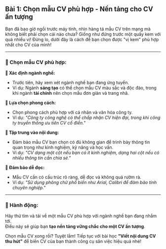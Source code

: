 ## Bài 1: Chọn mẫu CV phù hợp - Nền tảng cho CV ấn tượng  

Bạn đã bao giờ ngồi trước máy tính, nhìn hàng tá mẫu CV trên mạng mà không biết phải chọn cái nào chưa? Giống như đứng trước một quầy kem với quá nhiều vị! Đừng lo, dưới đây là cách để bạn chọn được "vị kem" phù hợp nhất cho CV của mình!

---

### 📌 Chọn mẫu CV phù hợp:

**🔹 Xác định ngành nghề:**  
- Trước tiên, hãy xem xét ngành nghề bạn đang ứng tuyển.  
- Ví dụ: Ngành **sáng tạo** có thể chọn mẫu CV màu sắc và độc đáo, trong khi ngành **tài chính** nên chọn mẫu đơn giản và trang nhã.

**🔹 Lựa chọn phong cách:**  
- Chọn phong cách phù hợp với cá nhân và văn hóa công ty.  
- Ví dụ: *"Công ty công nghệ có thể chấp nhận CV hiện đại, trong khi công ty truyền thống ưu tiên CV cổ điển."*

**🔹 Tập trung vào nội dung:**  
- Đảm bảo mẫu CV bạn chọn có đủ không gian để trình bày thông tin quan trọng như kinh nghiệm, kỹ năng và học vấn.  
- Ví dụ: *"CV dạng một cột nếu bạn có ít kinh nghiệm, dạng hai cột nếu có nhiều thông tin cần chia sẻ."*

**🔹 Đảm bảo dễ đọc:**  
- Mẫu CV cần có cấu trúc rõ ràng, dễ đọc và không quá rườm rà.  
- Ví dụ: *"Sử dụng phông chữ phổ biến như Arial, Calibri để đảm bảo tính chuyên nghiệp."*

---

### 🚀 Hành động:

Hãy thử tìm và tải về một mẫu CV phù hợp với ngành nghề bạn đang nhắm tới.  
Điều này sẽ giúp bạn **tạo nền tảng vững chắc cho một CV ấn tượng**.

Chọn mẫu CV xong rồi? Tuyệt lắm! Tiếp tục với bài học **"Viết nội dung CV thu hút"** để biến CV của bạn thành công cụ săn việc hiệu quả nhé!
